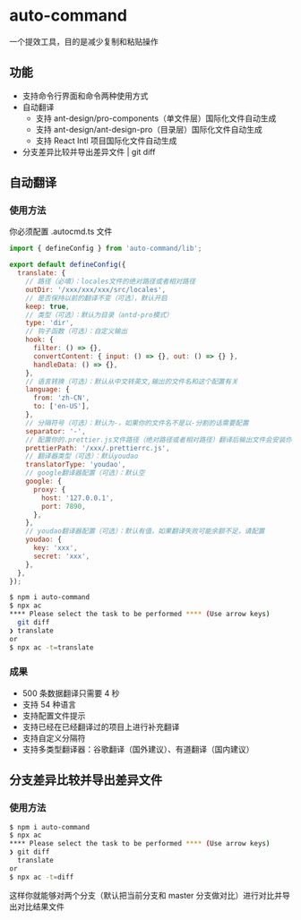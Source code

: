 # auto-command

一个提效工具，目的是减少复制和粘贴操作

## 功能

- 支持命令行界面和命令两种使用方式
- 自动翻译
  - 支持 ant-design/pro-components（单文件层）国际化文件自动生成
  - 支持 ant-design/ant-design-pro（目录层）国际化文件自动生成
  - 支持 React Intl 项目国际化文件自动生成
- 分支差异比较并导出差异文件 | git diff

## 自动翻译

### 使用方法

你必须配置 .autocmd.ts 文件

```js
import { defineConfig } from 'auto-command/lib';

export default defineConfig({
  translate: {
    // 路径（必填）：locales文件的绝对路径或者相对路径
    outDir: '/xxx/xxx/xxx/src/locales',
    // 是否保持以前的翻译不变（可选），默认开启
    keep: true,
    // 类型（可选）：默认为目录（antd-pro模式）
    type: 'dir',
    // 钩子函数（可选）：自定义输出
    hook: {
      filter: () => {},
      convertContent: { input: () => {}, out: () => {} },
      handleData: () => {},
    },
    // 语言转换（可选）：默认从中文转英文,输出的文件名和这个配置有关
    language: {
      from: 'zh-CN',
      to: ['en-US'],
    },
    // 分隔符号（可选）：默认为-，如果你的文件名不是以-分割的话需要配置
    separator: '-',
    // 配置你的.prettier.js文件路径（绝对路径或者相对路径）翻译后输出文件会安装你的配置进行格式化，避免无用的变更
    prettierPath: '/xxx/.prettierrc.js',
    // 翻译器类型（可选）：默认youdao
    translatorType: 'youdao',
    // google翻译器配置（可选）：默认空
    google: {
      proxy: {
        host: '127.0.0.1',
        port: 7890,
      },
    },
    // youdao翻译器配置（可选）：默认有值，如果翻译失败可能余额不足，请配置
    youdao: {
      key: 'xxx',
      secret: 'xxx',
    },
  },
});
```

```bash
$ npm i auto-command
$ npx ac
**** Please select the task to be performed **** (Use arrow keys)
  git diff
❯ translate
or
$ npx ac -t=translate
```

### 成果

- 500 条数据翻译只需要 4 秒
- 支持 54 种语言
- 支持配置文件提示
- 支持已经在已经翻译过的项目上进行补充翻译
- 支持自定义分隔符
- 支持多类型翻译器：谷歌翻译（国外建议）、有道翻译（国内建议）

## 分支差异比较并导出差异文件

### 使用方法

```bash
$ npm i auto-command
$ npx ac
**** Please select the task to be performed **** (Use arrow keys)
❯ git diff
  translate
or
$ npx ac -t=diff
```

这样你就能够对两个分支（默认把当前分支和 master 分支做对比）进行对比并导出对比结果文件
